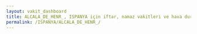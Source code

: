 ```yaml
---
layout: vakit_dashboard
title: ALCALA_DE_HENR_, ISPANYA için iftar, namaz vakitleri ve hava durumu - ilçe/eyalet seç
permalink: /ISPANYA/ALCALA_DE_HENR_/
---
```


<script type="text/javascript">
  var GLOBAL_COUNTRY = 'ISPANYA';
  var GLOBAL_CITY = 'ALCALA_DE_HENR_';
  var GLOBAL_STATE = '';
  var lat = 72;
  var lon = 21;
</script>
